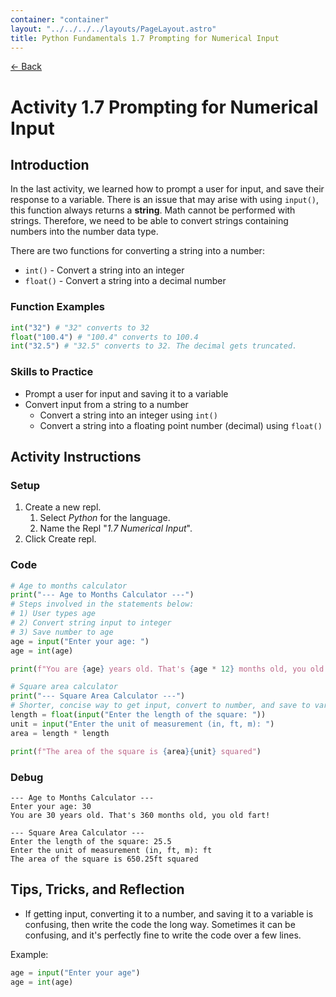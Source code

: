 ```yaml
---
container: "container"
layout: "../../../../layouts/PageLayout.astro"
title: Python Fundamentals 1.7 Prompting for Numerical Input
---
```


[← Back](../)

# Activity 1.7 Prompting for Numerical Input

## Introduction

In the last activity, we learned how to prompt a user for input, and save their response to a variable. There is an issue that may arise with using `input()`, this function always returns a **string**. Math cannot be performed with strings. Therefore, we need to be able to convert strings containing numbers into the number data type.

There are two functions for converting a string into a number:

- `int()` - Convert a string into an integer
- `float()` - Convert a string into a decimal number

### Function Examples

```python
int("32") # "32" converts to 32
float("100.4") # "100.4" converts to 100.4
int("32.5") # "32.5" converts to 32. The decimal gets truncated.
```

### Skills to Practice

- Prompt a user for input and saving it to a variable
- Convert input from a string to a number
  - Convert a string into an integer using `int()`
  - Convert a string into a floating point number (decimal) using `float()`

## Activity Instructions

### Setup

1. Create a new repl.
   1. Select _Python_ for the language.
   2. Name the Repl "_1.7 Numerical Input_".
2. Click Create repl.

### Code

```python
# Age to months calculator
print("--- Age to Months Calculator ---")
# Steps involved in the statements below:
# 1) User types age
# 2) Convert string input to integer
# 3) Save number to age
age = input("Enter your age: ")
age = int(age)

print(f"You are {age} years old. That's {age * 12} months old, you old fart!\n")

# Square area calculator
print("--- Square Area Calculator ---")
# Shorter, concise way to get input, convert to number, and save to variable
length = float(input("Enter the length of the square: "))
unit = input("Enter the unit of measurement (in, ft, m): ")
area = length * length

print(f"The area of the square is {area}{unit} squared")
```

### Debug

```
--- Age to Months Calculator ---
Enter your age: 30
You are 30 years old. That's 360 months old, you old fart!

--- Square Area Calculator ---
Enter the length of the square: 25.5
Enter the unit of measurement (in, ft, m): ft
The area of the square is 650.25ft squared
```

## Tips, Tricks, and Reflection

- If getting input, converting it to a number, and saving it to a variable is confusing, then write the code the long way. Sometimes it can be confusing, and it's perfectly fine to write the code over a few lines.

Example:

```python
age = input("Enter your age")
age = int(age)
```
